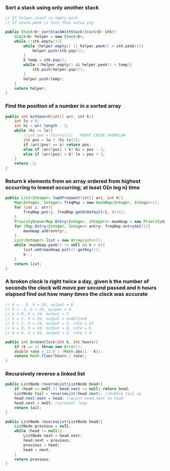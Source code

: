 ### Sort a stack using only another stack

```java
// If helper stack is empty push
// If stack.peek is less than value pop

public Stack<E> sortStackWithStack(Stack<E> stk){
	Stack<E> helper = new Stack<E>;
	while (!stk.empty()){
		while (helper.empty() || helper.peek() > stk.peek()){
			helper.push(stk.pop());
		}
		E temp = stk.pop();
		while (!helper.empty() && helper.peek() < temp){
			stk.push(helper.pop());
		}
		helper.push(temp);
	}
	return helper;
}
```

### Find the position of a number in a sorted array

```java
public int binSearch(int[] arr, int k){
	int lo = 0;
	int hi = arr.length - 1;
	while (hi >= lo){
		//int pos = (hi+lo)/2;   MIGHT CAUSE OVERFLOW
		int pos = lo + (hi-lo)/2;
		if (arr[pos] == k) return pos;
		else if (arr[pos] > k) hi = pos - 1;
		else if (arr[pos] < k) lo = pos + 1;
	}
	return -1;
}
```

### Return k elements from an array ordered from highest occurring to lowest occurring; at least O(n log n) time

```java
public List<Integer> topKFrequent(int[] arr, int k){
	Map<Integer, Integer> freqMap = new HashMap<Integer, Integer>();
	for (int i: arr){
		freqMap.put(i, freqMap.getOrDefault(i, 0)+1);
	}
	PriorityQueue<Map.Entry<Integer, Integer>> maxHeap = new PriorityQueue<>((x, y) -> y.getValue() - x.getValue());
	for (Map.Entry<Integer, Integer> entry: freqMap.entrySet()){
		maxHeap.add(entry);
	}
	List<Integer> list = new ArrayList<>();
	while (maxHeap.peek() != null && k > 0){
		list.add(maxHeap.poll().getKey());
		k--;
	}
	return list;
}
```

### A broken clock is right twice a day, given k the number of seconds the clock will move per second passed and h hours elapsed find out how many times the clock was accurate

```java
// k = - 2, h = 24, output = 6
// k = -1, h = 24, output = 4
// k = 0, h = 24, output = 2
// k = 1, h = 24, output = undefined
// k = 2, h = 24, output = 2, rate = 12
// k = 3, h = 24, output = 4, rate = 6
// k = 4, h = 24, output = 6, rate = 4

public int brokenClock(int k, int hours){
	if (k == 1) throw new Error();
	double rate = 12.0 / (Math.abs(1 - k));
	return Math.floor(hours / rate);
}
```

### Recursively reverse a linked list

```java
public ListNode reverseList(ListNode head){
	if (head == null || head.next == null) return head;
	ListNode tail = reverseList(head.next); //bubble tail up 
	head.next.next = head; //point head.next to head
	head.next = null; //prevent loop
	return tail;
}

public ListNode reverseList(ListNode head){
	ListNode previous = null;
	while (head != null){
		ListNode next = head.next;
		head.next = previous;
		previous = head;
		head = next;
	}
	return previous;
}
```

